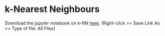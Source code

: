 # k-Nearest Neighbours

Download the jupyter notebook on k-NN [here](data/k_Nearest_Neighbours.ipynb).
(Right-click >> Save Link As >> Type of file: All Files)

